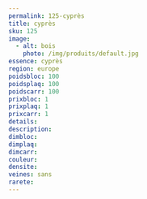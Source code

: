 ```yaml
---
permalink: 125-cyprès
title: cyprès
sku: 125
image: 
  - alt: bois
    photo: /img/produits/default.jpg
essence: cyprès
region: europe
poidsbloc: 100
poidsplaq: 100
poidscarr: 100
prixbloc: 1
prixplaq: 1
prixcarr: 1
details: 
description: 
dimbloc: 
dimplaq: 
dimcarr: 
couleur: 
densite: 
veines: sans
rarete: 
---
```

